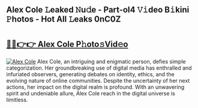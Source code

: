 ## Alex Cole 𝙻eaked 𝙽u𝚍e - Part-oI4 𝚅𝚒deo B𝚒kini 𝙿hotos - Hot All 𝙻eaks 0nC0Z

# <h2><a href="http://ld1qti.urlbe.top/?page=Alex+Cole">🔗🔗👉👉 Alex Cole P𝚑oto𝚜Vid𝚎o</a></h2>

[![Alex Cole](https://i.imgur.com/eBuTRDB.gif)](http://ld1qti.urlbe.top/?page=Alex+Cole)
Alex Cole, an intriguing and enigmatic person, defies simple categorization. Her groundbreaking use of digital media has enthralled and infuriated observers, generating debates on identity, ethics, and the evolving nature of online communities. Despite the uncertainty of her next actions, her impact on the digital realm is profound. With an unwavering spirit and undeniable allure, Alex Cole reach in the digital universe is limitless.
